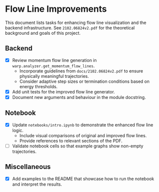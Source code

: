 # Flow Line Improvements

This document lists tasks for enhancing flow line visualization and the backend infrastructure. See `2102.06824v2.pdf` for the theoretical background and goals of this project.

## Backend
- [x] Review momentum flow line generation in `warp.analyzer.get_momentum_flow_lines`.
  - Incorporate guidelines from `docs/2102.06824v2.pdf` to ensure physically meaningful trajectories.
  - Consider adaptive step sizes or termination conditions based on energy thresholds.
- [x] Add unit tests for the improved flow line generator.
- [x] Document new arguments and behaviour in the module docstring.

## Notebook
- [x] Update `notebooks/intro.ipynb` to demonstrate the enhanced flow line logic.
  - Include visual comparisons of original and improved flow lines.
  - Provide references to relevant sections of the PDF.
- [ ] Validate notebook cells so that example graphs show non-empty trajectories.

## Miscellaneous
- [x] Add examples to the README that showcase how to run the notebook and interpret the results.
